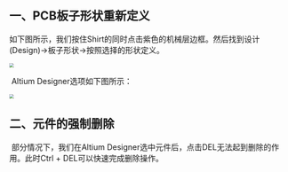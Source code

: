 ## 一、PCB板子形状重新定义

​		如下图所示，我们按住Shirt的同时点击紫色的机械层边框。然后找到设计(Design)->板子形状->按照选择的形状定义。

<img src="E:\技术武器库\技术开发笔记\硬件开发笔记\Altium Designer\Image\PCB_Board_Def.jpg" style="zoom:50%;" />

​		Altium Designer选项如下图所示：

<img src="E:\技术武器库\技术开发笔记\硬件开发笔记\Altium Designer\Image\PCB_Board_Def_Shape.jpg" style="zoom:50%;" />

## 二、元件的强制删除

​		部分情况下，我们在Altium Designer选中元件后，点击DEL无法起到删除的作用。此时Ctrl + DEL可以快速完成删除操作。